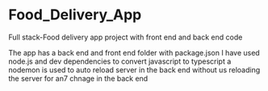 # Food_Delivery_App
Full stack-Food delivery app project with front end and back end code

The app has a back end and front end folder with package.json
I have used node.js and dev dependencies to convert javascript to typescript
a nodemon is used to auto reload server in the back end without us reloading the server for an7 chnage in the back end
